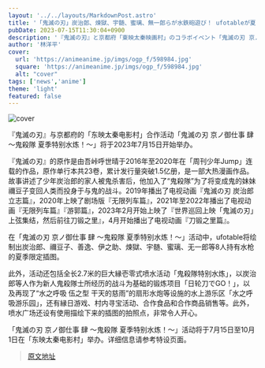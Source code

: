 ```yaml
---
layout: '../../layouts/MarkdownPost.astro'
title: '「鬼滅の刃」炭治郎、煉獄、宇髄、蜜璃、無一郎らが水鉄砲遊び！ ufotableが夏らしいイラスト描き下ろし　 京都「映画村」コラボ開催'
pubDate: 2023-07-15T11:30:04+0900
description: '『鬼滅の刃』と京都府「東映太秦映画村」のコラボイベント「鬼滅の刃 京ノ御仕事 肆　～鬼殺隊 夏の特別水練！～」が、2023年7月15日より開催される。'
author: '林洋平'
cover:
  url: 'https://animeanime.jp/imgs/ogp_f/598984.jpg'
  square: 'https://animeanime.jp/imgs/ogp_f/598984.jpg'
  alt: "cover"
tags: ['news','anime']
theme: 'light'
featured: false
---
```


![cover](https://animeanime.jp/imgs/ogp_f/598984.jpg)

『鬼滅の刃』与京都府的「东映太秦电影村」合作活动「鬼滅の刃 京ノ御仕事 肆 ～鬼殺隊 夏季特别水炼！～」将于2023年7月15日开始举办。

『鬼滅の刃』的原作是由吾峠呼世晴于2016年至2020年在「周刊少年Jump」连载的作品，原作单行本共23卷，累计发行量突破1.5亿册，是一部大热漫画作品。故事讲述了少年炭治郎的家人被鬼杀害后，他加入了“鬼殺隊”为了将变成鬼的妹妹禰豆子变回人类而投身于与鬼的战斗。2019年播出了电视动画『鬼滅の刃 炭治郎立志篇』，2020年上映了剧场版『无限列车篇』，2021年至2022年播出了电视动画『无限列车篇』『游郭篇』，2023年2月开始上映了『世界巡回上映「鬼滅の刃」上弦集结，然后前往刀锻之里』，4月开始播出了电视动画『刀锻之里篇』。

在「鬼滅の刃 京ノ御仕事 肆 ～鬼殺隊 夏季特别水炼！～」活动中，ufotable将绘制出炭治郎、禰豆子、善逸、伊之助、煉獄、宇髄、蜜璃、无一郎等8人持有水枪的夏季限定插图。

此外，活动还包括全长2.7米的巨大縁壱零式喷水活动「鬼殺隊特别水炼」，以炭治郎等人作为新人鬼殺隊士所经历的战斗为基础的锻炼项目「日轮刀でGO！」，以及再现了“水之呼吸 伍之型 干天的慈雨”的扇形水炮等设施的水上游乐区「水之呼吸游乐园」，还有縁日游戏、村内寻宝活动、合作食品和合作商品销售等。此外，喷水广场还设有使用描绘下来的插图的拍照点，非常令人开心。

「鬼滅の刃 京ノ御仕事 肆 ～鬼殺隊 夏季特别水炼！～」活动将于7月15日至10月1日在「东映太秦电影村」举办。详细信息请参考特设页面。

>[原文地址](https://animeanime.jp/article/2023/07/15/78624.html)  